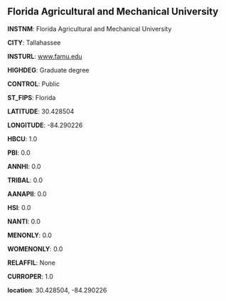 
Florida Agricultural and Mechanical University
---
**INSTNM**: Florida Agricultural and Mechanical University

**CITY**: Tallahassee

**INSTURL**: www.famu.edu

**HIGHDEG**: Graduate degree

**CONTROL**: Public

**ST_FIPS**: Florida

**LATITUDE**: 30.428504

**LONGITUDE**: -84.290226

**HBCU**: 1.0

**PBI**: 0.0

**ANNHI**: 0.0

**TRIBAL**: 0.0

**AANAPII**: 0.0

**HSI**: 0.0

**NANTI**: 0.0

**MENONLY**: 0.0

**WOMENONLY**: 0.0

**RELAFFIL**: None

**CURROPER**: 1.0

**location**: 30.428504, -84.290226
